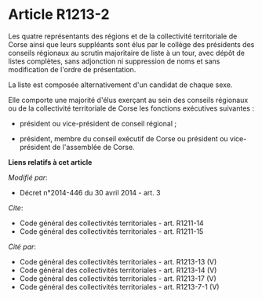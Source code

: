 # Article R1213-2

Les quatre représentants des régions et de la collectivité territoriale de Corse ainsi que leurs suppléants sont élus par le
collège des présidents des conseils régionaux au scrutin majoritaire de liste à un tour, avec dépôt de listes complètes, sans
adjonction ni suppression de noms et sans modification de l'ordre de présentation. 

La liste est composée alternativement d'un candidat de chaque sexe. 

Elle comporte une majorité d'élus exerçant au sein des conseils régionaux ou de la collectivité territoriale de Corse les
fonctions exécutives suivantes : 

- président ou vice-président de conseil régional ; 

- président, membre du conseil exécutif de Corse ou président ou vice-président de l'assemblée de Corse.

**Liens relatifs à cet article**

_Modifié par_:

  - Décret n°2014-446 du 30 avril 2014 - art. 3

_Cite_:

  - Code général des collectivités territoriales - art. R1211-14
  - Code général des collectivités territoriales - art. R1211-15

_Cité par_:

  - Code général des collectivités territoriales - art. R1213-13 (V)
  - Code général des collectivités territoriales - art. R1213-14 (V)
  - Code général des collectivités territoriales - art. R1213-17 (V)
  - Code général des collectivités territoriales - art. R1213-7-1 (V)
